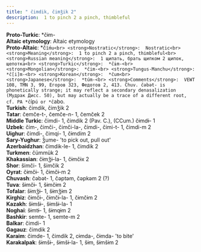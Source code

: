 ```yaml
---
title: " čimdik, čimǯik 2"
description:  1 to pinch 2 a pinch, thimbleful
---
```


<strong>Proto-Turkic</strong>:  *čɨm-<br>
<strong>Altaic etymology</strong>:  Altaic etymology<br>
<strong> Proto-Altaic</strong>:  *č`ĭ́mu<br>
<strong>Nostratic</strong>:  Nostratic<br>
<strong>Meaning</strong>:  1 to pinch 2 a pinch, thimbleful<br>
<strong>Russian meaning</strong>:  1 щипать, брать щипком 2 щипок, щепотка<br>
<strong>Turkic</strong>:  *čɨm-<br>
<strong>Mongolian</strong>:  *čim-<br>
<strong>Tungus-Manchu</strong>:  *č[i]m-<br>
<strong>Korean</strong>:  *čum<br>
<strong>Japanese</strong>:  *túm-<br>
<strong>Comments</strong>:  VEWT 108, TMN 3, 99, Егоров 323, Федотов 2, 413. Chuv. čǝbǝt- is phonetically strange; it may reflect a secondary denasalization (Мудрак Дисс. 50), but may actually be a trace of a different root, cf. PA *č`íp`ú or *č`abo.<br>
<strong>Turkish</strong>:  čimdik, čimǯik 2<br>
<strong>Tatar</strong>:  čemče-t-, čemče-n- 1, čemček 2<br>
<strong>Middle Turkic</strong>:  čimdi- 1, čimdik 2 (Pav. C.), (CCum.) čɨmdɨ- 1<br>
<strong>Uzbek</strong>:  čim-, čimči-, čimči-la-, čimdi-, čimi-t- 1, čimdi-m 2<br>
<strong>Uighur</strong>:  čimdi-, čimqi- 1, čɨmdim 2<br>
<strong>Sary-Yughur</strong>:  ǯ́ume- 'to pick out, pull out'<br>
<strong>Azerbaidzhan</strong>:  čimdik-le- 1, čimdik 2<br>
<strong>Turkmen</strong>:  čümmük 2<br>
<strong>Khakassian</strong>:  čɨmǯɨ-la- 1, čɨmčɨx 2<br>
<strong>Shor</strong>:  šimči- 1, šimčik 2<br>
<strong>Oyrat</strong>:  čɨmčɨ- 1, čɨmčɨ-m 2<br>
<strong>Chuvash</strong>:  čǝbǝt- 1, čǝptǝm, čǝpkǝm 2 (?)<br>
<strong>Tuva</strong>:  šɨmčɨ- 1, šɨmčɨm 2<br>
<strong>Tofalar</strong>:  šɨmǯɨ- 1, šɨmǯɨm 2<br>
<strong>Kirghiz</strong>:  čɨmčɨ-, čɨmčɨ-la- 1, čɨmčɨm 2<br>
<strong>Kazakh</strong>:  šɨmšɨ-, šɨmšɨ-la- 1<br>
<strong>Noghai</strong>:  šɨmtɨ- 1, šɨmqɨm 2<br>
<strong>Bashkir</strong>:  semte- 1, semte-m 2<br>
<strong>Balkar</strong>:  čimdi- 1<br>
<strong>Gagauz</strong>:  čimdik 2<br>
<strong>Karaim</strong>:  čimde- 1, čimdik 2, cɨmda-, čɨmda- 'to bite'<br>
<strong>Karakalpak</strong>:  šɨmšɨ-, šɨmšɨ-la- 1, šɨm, šɨmšɨm 2<br>


